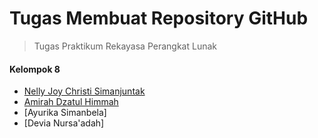 # Tugas Membuat Repository GitHub

> Tugas Praktikum Rekayasa Perangkat Lunak

#### Kelompok 8
- [Nelly Joy Christi Simanjuntak](https://github.com/joynelly/2000199_NellyJoy_C12020)
- [Amirah Dzatul Himmah](https://github.com/amirahdzh123/2002871_AmirahDzatulHimmah_C12020)
- [Ayurika Simanbela]
- [Devia Nursa'adah]

